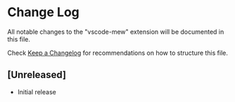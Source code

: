 # Change Log

All notable changes to the "vscode-mew" extension will be documented in this file.

Check [Keep a Changelog](http://keepachangelog.com/) for recommendations on how to structure this file.

## [Unreleased]

- Initial release